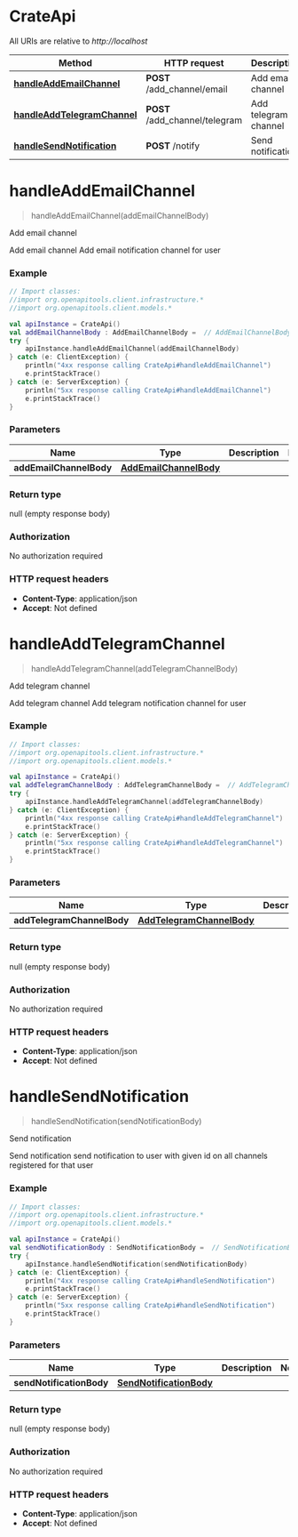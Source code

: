 # CrateApi

All URIs are relative to *http://localhost*

Method | HTTP request | Description
------------- | ------------- | -------------
[**handleAddEmailChannel**](CrateApi.md#handleAddEmailChannel) | **POST** /add_channel/email | Add email channel
[**handleAddTelegramChannel**](CrateApi.md#handleAddTelegramChannel) | **POST** /add_channel/telegram | Add telegram channel
[**handleSendNotification**](CrateApi.md#handleSendNotification) | **POST** /notify | Send notification


<a name="handleAddEmailChannel"></a>
# **handleAddEmailChannel**
> handleAddEmailChannel(addEmailChannelBody)

Add email channel

Add email channel  Add email notification channel for user 

### Example
```kotlin
// Import classes:
//import org.openapitools.client.infrastructure.*
//import org.openapitools.client.models.*

val apiInstance = CrateApi()
val addEmailChannelBody : AddEmailChannelBody =  // AddEmailChannelBody | 
try {
    apiInstance.handleAddEmailChannel(addEmailChannelBody)
} catch (e: ClientException) {
    println("4xx response calling CrateApi#handleAddEmailChannel")
    e.printStackTrace()
} catch (e: ServerException) {
    println("5xx response calling CrateApi#handleAddEmailChannel")
    e.printStackTrace()
}
```

### Parameters

Name | Type | Description  | Notes
------------- | ------------- | ------------- | -------------
 **addEmailChannelBody** | [**AddEmailChannelBody**](AddEmailChannelBody.md)|  |

### Return type

null (empty response body)

### Authorization

No authorization required

### HTTP request headers

 - **Content-Type**: application/json
 - **Accept**: Not defined

<a name="handleAddTelegramChannel"></a>
# **handleAddTelegramChannel**
> handleAddTelegramChannel(addTelegramChannelBody)

Add telegram channel

Add telegram channel  Add telegram notification channel for user 

### Example
```kotlin
// Import classes:
//import org.openapitools.client.infrastructure.*
//import org.openapitools.client.models.*

val apiInstance = CrateApi()
val addTelegramChannelBody : AddTelegramChannelBody =  // AddTelegramChannelBody | 
try {
    apiInstance.handleAddTelegramChannel(addTelegramChannelBody)
} catch (e: ClientException) {
    println("4xx response calling CrateApi#handleAddTelegramChannel")
    e.printStackTrace()
} catch (e: ServerException) {
    println("5xx response calling CrateApi#handleAddTelegramChannel")
    e.printStackTrace()
}
```

### Parameters

Name | Type | Description  | Notes
------------- | ------------- | ------------- | -------------
 **addTelegramChannelBody** | [**AddTelegramChannelBody**](AddTelegramChannelBody.md)|  |

### Return type

null (empty response body)

### Authorization

No authorization required

### HTTP request headers

 - **Content-Type**: application/json
 - **Accept**: Not defined

<a name="handleSendNotification"></a>
# **handleSendNotification**
> handleSendNotification(sendNotificationBody)

Send notification

Send notification  send notification to user with given id on all channels registered for that user 

### Example
```kotlin
// Import classes:
//import org.openapitools.client.infrastructure.*
//import org.openapitools.client.models.*

val apiInstance = CrateApi()
val sendNotificationBody : SendNotificationBody =  // SendNotificationBody | 
try {
    apiInstance.handleSendNotification(sendNotificationBody)
} catch (e: ClientException) {
    println("4xx response calling CrateApi#handleSendNotification")
    e.printStackTrace()
} catch (e: ServerException) {
    println("5xx response calling CrateApi#handleSendNotification")
    e.printStackTrace()
}
```

### Parameters

Name | Type | Description  | Notes
------------- | ------------- | ------------- | -------------
 **sendNotificationBody** | [**SendNotificationBody**](SendNotificationBody.md)|  |

### Return type

null (empty response body)

### Authorization

No authorization required

### HTTP request headers

 - **Content-Type**: application/json
 - **Accept**: Not defined

